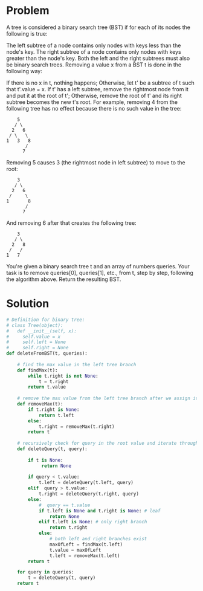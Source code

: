 # Problem
A tree is considered a binary search tree (BST) if for each of its nodes the following is true:

The left subtree of a node contains only nodes with keys less than the node's key.
The right subtree of a node contains only nodes with keys greater than the node's key.
Both the left and the right subtrees must also be binary search trees.
Removing a value x from a BST t is done in the following way:

If there is no x in t, nothing happens;
Otherwise, let t' be a subtree of t such that t'.value = x.
If t' has a left subtree, remove the rightmost node from it and put it at the root of t';
Otherwise, remove the root of t' and its right subtree becomes the new t's root.
For example, removing 4 from the following tree has no effect because there is no such value in the tree:
```
    5
   / \
  2   6
 / \   \
1   3   8
       /
      7
```
Removing 5 causes 3 (the rightmost node in left subtree) to move to the root:
```
    3
   / \
  2   6
 /     \
1       8
       /
      7
```
And removing 6 after that creates the following tree:
```
    3
   / \
  2   8
 /   /
1   7
```
You're given a binary search tree t and an array of numbers queries. Your task is to remove queries[0], queries[1], etc., from t, step by step, following the algorithm above. Return the resulting BST.

# Solution
```python
# Definition for binary tree:
# class Tree(object):
#   def __init__(self, x):
#     self.value = x
#     self.left = None
#     self.right = None
def deleteFromBST(t, queries):
    
    # find the max value in the left tree branch
    def findMax(t):
        while t.right is not None:
            t = t.right
        return t.value
    
    # remove the max value from the left tree branch after we assign it
    def removeMax(t):
        if t.right is None:
            return t.left
        else:
            t.right = removeMax(t.right)
        return t
    
    # recursively check for query in the root value and iterate through the branches
    def deleteQuery(t, query):
         
        if t is None:
             return None
            
        if query < t.value:
            t.left = deleteQuery(t.left, query)
        elif  query > t.value:
            t.right = deleteQuery(t.right, query)
        else:
            #  query == t.value
            if t.left is None and t.right is None: # leaf
                return None
            elif t.left is None: # only right branch
                return t.right
            else:
                # both left and right branches exist
                maxOfLeft = findMax(t.left)
                t.value = maxOfLeft
                t.left = removeMax(t.left)
        return t

    for query in queries:
        t = deleteQuery(t, query)
    return t
```
